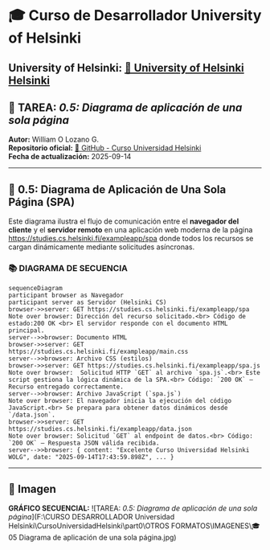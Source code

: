 # 🎓 Curso de Desarrollador University of Helsinki

**University of Helsinki:** [🔗 University of Helsinki Helsinki](https://www.helsinki.fi/en)
---

## 📄 TAREA: *0.5: Diagrama de aplicación de una sola página*

**Autor:** William O Lozano G.  
**Repositorio oficial:** [🔗 GitHub - Curso Universidad Helsinki](https://github.com/wolg67/CursoUniversidadHelsinki.git)  
**Fecha de actualización:** 2025-09-14  

---

## 📒 0.5: Diagrama de Aplicación de Una Sola Página (SPA)

Este diagrama ilustra el flujo de comunicación entre el **navegador del cliente** y el **servidor remoto** en una aplicación web moderna de la página https://studies.cs.helsinki.fi/exampleapp/spa  donde todos los recursos se cargan dinámicamente mediante solicitudes asíncronas.

### 📚 DIAGRAMA DE SECUENCIA

```mermaid
sequenceDiagram
participant browser as Navegador
participant server as Servidor (Helsinki CS)
browser->>server: GET https://studies.cs.helsinki.fi/exampleapp/spa
Note over browser: Dirección del recurso solicitado.<br> Código de estado:200 OK <br> El servidor responde con el documento HTML principal.
server-->>browser: Documento HTML
browser->>server: GET https://studies.cs.helsinki.fi/exampleapp/main.css
server-->>browser: Archivo CSS (estilos)
browser->>server: GET https://studies.cs.helsinki.fi/exampleapp/spa.js
Note over browser:  Solicitud HTTP `GET` al archivo `spa.js`.<br> Este script gestiona la lógica dinámica de la SPA.<br> Código: `200 OK` — Recurso entregado correctamente.
server-->>browser: Archivo JavaScript (`spa.js`)
Note over browser: El navegador inicia la ejecución del código JavaScript.<br> Se prepara para obtener datos dinámicos desde `/data.json`.
browser->>server: GET https://studies.cs.helsinki.fi/exampleapp/data.json
Note over browser: Solicitud `GET` al endpoint de datos.<br> Código: `200 OK` — Respuesta JSON válida recibida.
server-->>browser: { content: "Excelente Curso Universidad Helsinki WOLG", date: "2025-09-14T17:43:59.898Z", ... }
```

---

## 📑 Imagen

**GRÁFICO SECUENCIAL:** ![TAREA: *0.5: Diagrama de aplicación de una sola página*](F:\CURSO DESARROLLADOR Universidad Helsinki\CursoUniversidadHelsinki\part0\OTROS FORMATOS\IMAGENES\🎓 05 Diagrama de aplicación de una sola página.jpg)
